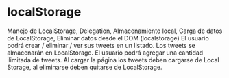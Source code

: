 # localStorage
Manejo de LocalStorage, Delegation, Almacenamiento local, Carga de datos de LocalStorage, Eliminar datos desde el DOM (localstorage)  El usuario podrá crear / eliminar / ver sus tweets en un listado.  Los tweets se almacenarán en LocalStorage.  El usuario podrá agregar una cantidad ilimitada de tweets.  Al cargar la página los tweets deben cargarse de Local Storage, al eliminarse deben quitarse de LocalStorage.
